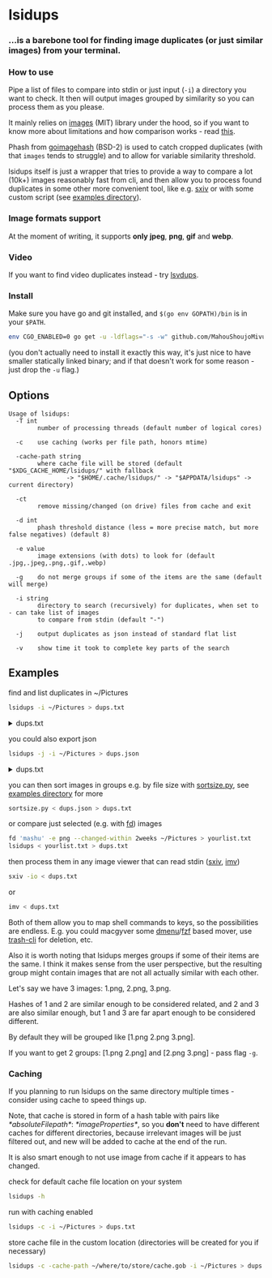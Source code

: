 # lsidups

### ...is a barebone tool for finding image duplicates (or just similar images) from your terminal.

### How to use
Pipe a list of files to compare into stdin or just input (`-i`) a directory you want to check. It then will output images grouped by similarity so you can process them as you please.

It mainly relies on [images](https://github.com/vitali-fedulov/images) (MIT) library under the hood, so if you want to know more about limitations and how comparison works - read [this](https://similar.pictures/algorithm-for-perceptual-image-comparison.html).

Phash from [goimagehash](github.com/corona10/goimagehash) (BSD-2) is used to catch cropped duplicates (with that `images` tends to struggle) and to allow for variable similarity threshold.

lsidups itself is just a wrapper that tries to provide a way to compare a lot (10k+) images reasonably fast from cli, and then allow you to process found duplicates in some other more convenient tool, like e.g. [sxiv](https://github.com/muennich/sxiv) or with some custom script (see [examples directory](examples)).

### Image formats support

At the moment of writing, it supports **only** **jpeg**, **png**, **gif** and **webp**.

### Video

If you want to find video duplicates instead - try [lsvdups](examples/lsvdups).

### Install

Make sure you have go and git installed, and `$(go env GOPATH)/bin` is in your `$PATH`.

```sh
env CGO_ENABLED=0 go get -u -ldflags="-s -w" github.com/MahouShoujoMivutilde/lsidups
```

(you don't actually need to install it exactly this way, it's just nice to have smaller statically linked binary; and if that doesn't work for some reason - just drop the `-u` flag.)

## Options

```
Usage of lsidups:
  -T int
        number of processing threads (default number of logical cores)

  -c    use caching (works per file path, honors mtime)

  -cache-path string
        where cache file will be stored (default "$XDG_CACHE_HOME/lsidups/" with fallback
                -> "$HOME/.cache/lsidups/" -> "$APPDATA/lsidups" -> current directory)

  -ct
        remove missing/changed (on drive) files from cache and exit

  -d int
        phash threshold distance (less = more precise match, but more false negatives) (default 8)

  -e value
        image extensions (with dots) to look for (default .jpg,.jpeg,.png,.gif,.webp)

  -g    do not merge groups if some of the items are the same (default will merge)

  -i string
        directory to search (recursively) for duplicates, when set to - can take list of images
        to compare from stdin (default "-")

  -j    output duplicates as json instead of standard flat list

  -v    show time it took to complete key parts of the search
```

## Examples

find and list duplicates in ~/Pictures

```sh
lsidups -i ~/Pictures > dups.txt
```

<details>
  <summary>dups.txt</summary>

  ```sh
  /home/username/Pictures/image1.jpg
  /home/username/Pictures/dir/image1.jpg
  /home/username/Pictures/wdwd720p.jpg
  /home/username/Pictures/wdwd1080p.jpg
  /home/username/Pictures/wdwd1440p.jpg
  # ...
  ```
</details>

you could also export json

```sh
lsidups -j -i ~/Pictures > dups.json
```

<details>
  <summary>dups.txt</summary>

  ```json
  [
    [
      "/home/username/Pictures/image1.jpg",
      "/home/username/Pictures/dir/image1.jpg"
    ],
    [
      "/home/username/Pictures/wdwd720p.jpg",
      "/home/username/Pictures/wdwd1080p.jpg",
      "/home/username/Pictures/wdwd1440p.jpg"
    ]
  ]
  // ...
  ```
</details>

you can then sort images in groups e.g. by file size with [sortsize.py](examples/sortsize.py), see [examples directory](examples) for more

```sh
sortsize.py < dups.json > dups.txt
```

or compare just selected (e.g. with [fd](https://github.com/sharkdp/fd)) images

```sh
fd 'mashu' -e png --changed-within 2weeks ~/Pictures > yourlist.txt
lsidups < yourlist.txt > dups.txt
```

then process them in any image viewer that can read stdin ([sxiv](https://github.com/muennich/sxiv), [imv](https://github.com/eXeC64/imv))

```sh
sxiv -io < dups.txt
```
or

```sh
imv < dups.txt
```

Both of them allow you to map shell commands to keys, so the possibilities are endless. E.g. you could macgyver some [dmenu](https://tools.suckless.org/dmenu/)/[fzf](https://github.com/junegunn/fzf) based mover, use [trash-cli](https://github.com/andreafrancia/trash-cli) for deletion, etc.

Also it is worth noting that lsidups merges groups if some of their items are the same. I think it makes sense from the user perspective, but the resulting group might contain images that are not all actually similar with each other.

Let's say we have 3 images: 1.png, 2.png, 3.png.

Hashes of 1 and 2 are similar enough to be considered related, and 2 and 3 are also similar enough, but 1 and 3 are far apart enough to be considered different.

By default they will be grouped like [1.png 2.png 3.png].

If you want to get 2 groups: [1.png 2.png] and [2.png 3.png] - pass flag `-g`.

### Caching

If you planning to run lsidups on the same directory multiple times - consider using cache to speed things up.

Note, that cache is stored in form of a hash table with pairs like _\*absoluteFilepath\*_: _\*imageProperties\*_, so you **don't** need to have different caches for different directories, because irrelevant images will be just filtered out, and new will be added to cache at the end of the run.

It is also smart enough to not use image from cache if it appears to has changed.

check for default cache file location on your system

```sh
lsidups -h
```

run with caching enabled

```sh
lsidups -c -i ~/Pictures > dups.txt
```

store cache file in the custom location (directories will be created for you if necessary)

```sh
lsidups -c -cache-path ~/where/to/store/cache.gob -i ~/Pictures > dups.txt
```
